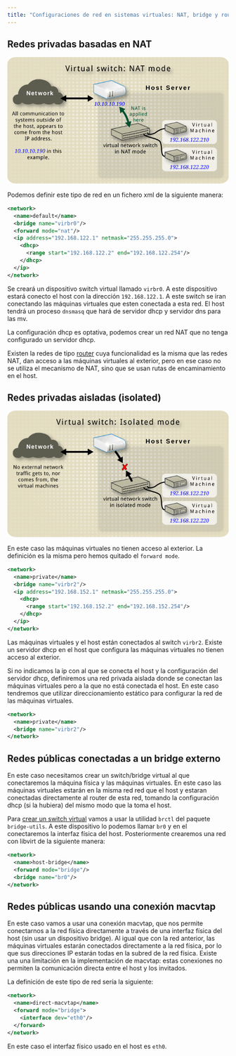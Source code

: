 ```yaml
---
title: "Configuraciones de red en sistemas virtuales: NAT, bridge y router"
---
```


## Redes privadas basadas en NAT

![nat](img/nat.png)

Podemos definir este tipo de red en un fichero xml de la siguiente manera:

```xml
<network>
  <name>default</name>
  <bridge name="virbr0"/>
  <forward mode="nat"/>
  <ip address="192.168.122.1" netmask="255.255.255.0">
    <dhcp>
      <range start="192.168.122.2" end="192.168.122.254"/>
    </dhcp>
  </ip>
</network>
```

Se creará un dispositivo switch virtual llamado `virbr0`. A este dispositivo estará conecto el host con la dirección `192.168.122.1`. A este switch se iran conectando las máquinas virtuales que esten conectada a esta red. El host tendrá un proceso `dnsmasq` que hará de servidor dhcp y servidor dns para las mv.

La configuración dhcp es optativa, podemos crear un red NAT que no tenga configurado un servidor dhcp.

Existen la redes de tipo [router](https://wiki.libvirt.org/page/VirtualNetworking#Routed_mode) cuya funcionalidad es la misma que las redes NAT, dan acceso a las máquinas virtuales al exterior, pero en ese caso no se utiliza el mecanismo de NAT, sino que se usan rutas de encaminamiento en el host.

## Redes privadas aisladas (isolated)

![isolated](img/isolated.png)

En este caso las máquinas virtuales no tienen acceso al exterior. La definición es la misma pero hemos quitado el `forward mode`.

```xml
<network>
  <name>private</name>
  <bridge name="virbr2"/>
  <ip address="192.168.152.1" netmask="255.255.255.0">
    <dhcp>
      <range start="192.168.152.2" end="192.168.152.254"/>
    </dhcp>
  </ip>
</network>
```

Las máquinas virtuales y el host están conectados al switch `virbr2`. Existe un servidor dhcp en el host que configura las máquinas virtuales no tienen acceso al exterior.

Si no indicamos la ip con al que se conecta el host y la configuración del servidor dhcp, definiremos una red privada aislada donde se conectan las máquinas virtuales pero a la que no está conectada el host. En este caso tendremos que utilizar direccionamiento estático para configurar la red de las máquinas virtuales.

```xml
<network>
  <name>private</name>
  <bridge name="virbr2"/>
</network>
```

## Redes públicas conectadas a un bridge externo

En este caso necesitamos crear un switch/bridge virtual al que conectaremos la máquina física y las máquinas virtuales. En este caso las máquinas virtuales estarán en la misma red red que el host y estaran conectadas directamente al router de esta red, tomando la configuración dhcp (si la hubiera) del mismo modo que la toma el host.

Para [crear un switch virtual](https://wiki.debian.org/BridgeNetworkConnections) vamos a usar la utilidad `brctl` del paquete `bridge-utils`. A este dispositivo lo podemos llamar `br0` y en el conectaremos la interfaz física del host. Posteriormente crearemos una red con libvirt de la siguiente manera:

```xml
<network>
  <name>host-bridge</name>
  <forward mode="bridge"/>
  <bridge name="br0"/>
</network>
```

## Redes públicas usando una conexión macvtap

En este caso vamos a usar una conexión macvtap, que nos permite conectarnos a la red física directamente a través de una interfaz física del host (sin usar un dispositivo bridge). Al igual que con la red anterior, las máquinas virtuales estarán conectados directamente a la red física, por lo que sus direcciones IP estarán todas en la subred de la red física. Existe una una limitación en la implementación de macvtap: estas conexiones no permiten la comunicación directa entre el host y los invitados.

La definición de este tipo de red sería la siguiente:

```xml
<network>
  <name>direct-macvtap</name>
  <forward mode="bridge">
    <interface dev="eth0"/>
  </forward>
</network>
```

En este caso el interfaz físico usado en el host es `eth0`.

